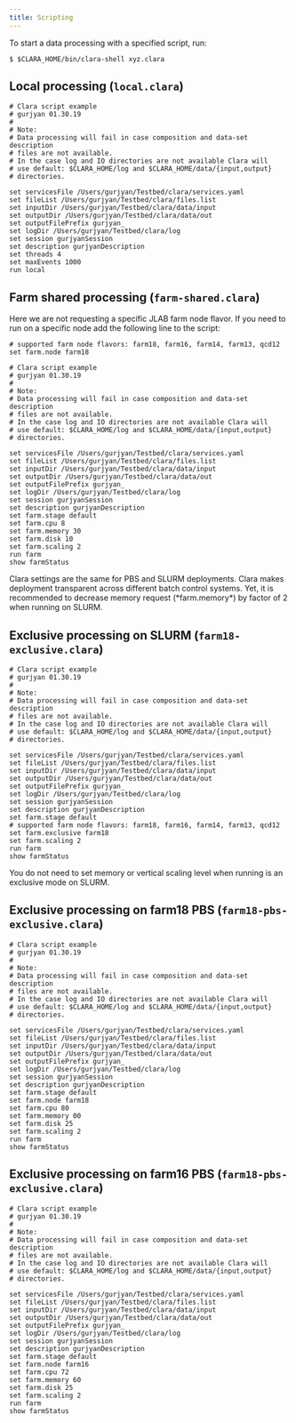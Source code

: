```yaml
---
title: Scripting
---
```


<div class="admonition note" markdown="1">
To start a data processing with a specified script, run:

`$ $CLARA_HOME/bin/clara-shell xyz.clara`
</div>


## Local processing (`local.clara`)

```
# Clara script example
# gurjyan 01.30.19
#
# Note:
# Data processing will fail in case composition and data-set description
# files are not available.
# In the case log and IO directories are not available Clara will
# use default: $CLARA_HOME/log and $CLARA_HOME/data/{input,output}
# directories.

set servicesFile /Users/gurjyan/Testbed/clara/services.yaml
set fileList /Users/gurjyan/Testbed/clara/files.list
set inputDir /Users/gurjyan/Testbed/clara/data/input
set outputDir /Users/gurjyan/Testbed/clara/data/out
set outputFilePrefix gurjyan_
set logDir /Users/gurjyan/Testbed/clara/log
set session gurjyanSession
set description gurjyanDescription
set threads 4
set maxEvents 1000
run local
```


## Farm shared processing (`farm-shared.clara`)

Here we are not requesting a specific JLAB farm node flavor.
If you need to run on a specific node add the following line to the script:

```
# supported farm node flavors: farm18, farm16, farm14, farm13, qcd12
set farm.node farm18
```

```
# Clara script example
# gurjyan 01.30.19
#
# Note:
# Data processing will fail in case composition and data-set description
# files are not available.
# In the case log and IO directories are not available Clara will
# use default: $CLARA_HOME/log and $CLARA_HOME/data/{input,output}
# directories.

set servicesFile /Users/gurjyan/Testbed/clara/services.yaml
set fileList /Users/gurjyan/Testbed/clara/files.list
set inputDir /Users/gurjyan/Testbed/clara/data/input
set outputDir /Users/gurjyan/Testbed/clara/data/out
set outputFilePrefix gurjyan_
set logDir /Users/gurjyan/Testbed/clara/log
set session gurjyanSession
set description gurjyanDescription
set farm.stage default
set farm.cpu 8
set farm.memory 30
set farm.disk 10
set farm.scaling 2
run farm
show farmStatus
```

<div class="admonition note" markdown="1">
Clara settings are the same for PBS and SLURM deployments.
Clara makes deployment transparent across different batch control systems.
Yet, it is recommended to decrease memory request (*farm.memory*) by
factor of 2 when running on SLURM.
</div>


## Exclusive processing on SLURM (`farm18-exclusive.clara`)

```
# Clara script example
# gurjyan 01.30.19
#
# Note:
# Data processing will fail in case composition and data-set description
# files are not available.
# In the case log and IO directories are not available Clara will
# use default: $CLARA_HOME/log and $CLARA_HOME/data/{input,output}
# directories.

set servicesFile /Users/gurjyan/Testbed/clara/services.yaml
set fileList /Users/gurjyan/Testbed/clara/files.list
set inputDir /Users/gurjyan/Testbed/clara/data/input
set outputDir /Users/gurjyan/Testbed/clara/data/out
set outputFilePrefix gurjyan_
set logDir /Users/gurjyan/Testbed/clara/log
set session gurjyanSession
set description gurjyanDescription
set farm.stage default
# supported farm node flavors: farm18, farm16, farm14, farm13, qcd12
set farm.exclusive farm18
set farm.scaling 2
run farm
show farmStatus

```

<div class="admonition note" markdown="1">
You do not need to set memory or vertical scaling level
when running is an exclusive mode on SLURM.
</div>


## Exclusive processing on farm18 PBS (`farm18-pbs-exclusive.clara`)

```
# Clara script example
# gurjyan 01.30.19
#
# Note:
# Data processing will fail in case composition and data-set description
# files are not available.
# In the case log and IO directories are not available Clara will
# use default: $CLARA_HOME/log and $CLARA_HOME/data/{input,output}
# directories.

set servicesFile /Users/gurjyan/Testbed/clara/services.yaml
set fileList /Users/gurjyan/Testbed/clara/files.list
set inputDir /Users/gurjyan/Testbed/clara/data/input
set outputDir /Users/gurjyan/Testbed/clara/data/out
set outputFilePrefix gurjyan_
set logDir /Users/gurjyan/Testbed/clara/log
set session gurjyanSession
set description gurjyanDescription
set farm.stage default
set farm.node farm18
set farm.cpu 80
set farm.memory 00
set farm.disk 25
set farm.scaling 2
run farm
show farmStatus

```


## Exclusive processing on farm16 PBS (`farm18-pbs-exclusive.clara`)

```
# Clara script example
# gurjyan 01.30.19
#
# Note:
# Data processing will fail in case composition and data-set description
# files are not available.
# In the case log and IO directories are not available Clara will
# use default: $CLARA_HOME/log and $CLARA_HOME/data/{input,output}
# directories.

set servicesFile /Users/gurjyan/Testbed/clara/services.yaml
set fileList /Users/gurjyan/Testbed/clara/files.list
set inputDir /Users/gurjyan/Testbed/clara/data/input
set outputDir /Users/gurjyan/Testbed/clara/data/out
set outputFilePrefix gurjyan_
set logDir /Users/gurjyan/Testbed/clara/log
set session gurjyanSession
set description gurjyanDescription
set farm.stage default
set farm.node farm16
set farm.cpu 72
set farm.memory 60
set farm.disk 25
set farm.scaling 2
run farm
show farmStatus
```
